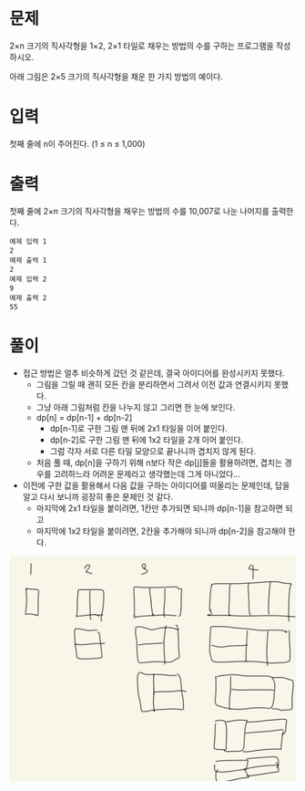 # 문제
2×n 크기의 직사각형을 1×2, 2×1 타일로 채우는 방법의 수를 구하는 프로그램을 작성하시오.

아래 그림은 2×5 크기의 직사각형을 채운 한 가지 방법의 예이다.



# 입력
첫째 줄에 n이 주어진다. (1 ≤ n ≤ 1,000)

# 출력
첫째 줄에 2×n 크기의 직사각형을 채우는 방법의 수를 10,007로 나눈 나머지를 출력한다.

```
예제 입력 1
2
예제 출력 1
2
예제 입력 2
9
예제 출력 2
55
```

# 풀이
- 접근 방법은 얼추 비슷하게 갔던 것 같은데, 결국 아이디어를 완성시키지 못했다.
  - 그림을 그릴 때 괜히 모든 칸을 분리하면서 그려서 이전 값과 연결시키지 못했다.
  - 그냥 아래 그림처럼 칸을 나누지 않고 그리면 한 눈에 보인다.
  - dp[n] = dp[n-1] + dp[n-2]
    - dp[n-1]로 구한 그림 맨 뒤에 2x1 타일을 이어 붙인다.
    - dp[n-2]로 구한 그림 맨 뒤에 1x2 타일을 2개 이어 붙인다.
    - 그럼 각자 서로 다른 타일 모양으로 끝나니까 겹치지 않게 된다.
  - 처음 풀 때, dp[n]을 구하기 위해 n보다 작은 dp[j]들을 활용하려면, 겹치는 경우를 고려하느라 어려운 문제라고 생각했는데 그게 아니었다...
- 이전에 구한 값을 활용해서 다음 값을 구하는 아이디어를 떠올리는 문제인데, 답을 알고 다시 보니까 굉장히 좋은 문제인 것 같다.
  - 마지막에 2x1 타일을 붙이려면, 1칸만 추가되면 되니까 dp[n-1]을 참고하면 되고
  - 마지막에 1x2 타일을 붙이려면, 2칸을 추가해야 되니까 dp[n-2]을 참고해야 한다.

![Untitled.jpeg](Untitled.jpeg)
